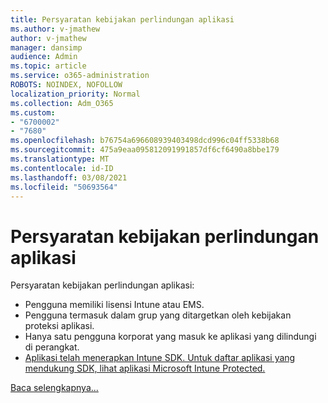 ```yaml
---
title: Persyaratan kebijakan perlindungan aplikasi
ms.author: v-jmathew
author: v-jmathew
manager: dansimp
audience: Admin
ms.topic: article
ms.service: o365-administration
ROBOTS: NOINDEX, NOFOLLOW
localization_priority: Normal
ms.collection: Adm_O365
ms.custom:
- "6700002"
- "7680"
ms.openlocfilehash: b76754a696608939403498dcd996c04ff5338b68
ms.sourcegitcommit: 475a9eaa095812091991857df6cf6490a8bbe179
ms.translationtype: MT
ms.contentlocale: id-ID
ms.lasthandoff: 03/08/2021
ms.locfileid: "50693564"
---
```

# <a name="application-protection-policy-requirements"></a>Persyaratan kebijakan perlindungan aplikasi

Persyaratan kebijakan perlindungan aplikasi:

- Pengguna memiliki lisensi Intune atau EMS.
- Pengguna termasuk dalam grup yang ditargetkan oleh kebijakan proteksi aplikasi.
- Hanya satu pengguna korporat yang masuk ke aplikasi yang dilindungi di perangkat.
- [Aplikasi telah menerapkan Intune SDK. Untuk daftar aplikasi yang mendukung SDK, lihat aplikasi Microsoft Intune Protected.](https://docs.microsoft.com/mem/intune/apps/apps-supported-intune-apps)

[Baca selengkapnya...](https://docs.microsoft.com/mem/intune/apps/app-protection-policy)
